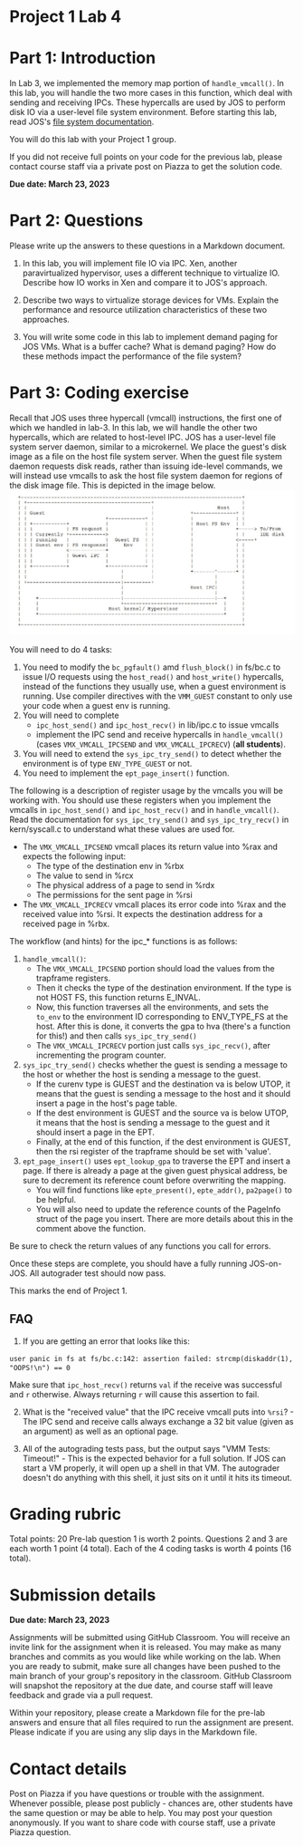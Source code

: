 # Project 1 Lab 4

# Part 1: Introduction

In Lab 3, we implemented the memory map portion of `handle_vmcall()`. In this lab, you will handle the two more cases in this function, which deal with sending and receiving IPCs. These hypercalls are used by JOS to perform disk IO via a user-level file system environment. Before starting this lab, read JOS's [file system documentation](file_system.md).

You will do this lab with your Project 1 group. 

If you did not receive full points on your code for the previous lab, please contact course staff via a private post on Piazza to get the solution code.

**Due date: March 23, 2023**

# Part 2: Questions

Please write up the answers to these questions in a Markdown document.

1. In this lab, you will implement file IO via IPC. Xen, another paravirtualized hypervisor, uses a different technique to virtualize IO. Describe how IO works in Xen and compare it to JOS's approach.

2. Describe two ways to virtualize storage devices for VMs. Explain the performance and resource utilization characteristics of these two approaches.

3. You will write some code in this lab to implement demand paging for JOS VMs. What is a buffer cache? What is demand paging? How do these methods impact the performance of the file system?

# Part 3: Coding exercise

Recall that JOS uses three hypercall (vmcall) instructions, the first one of which we handled in lab-3. In this lab, we will handle the other two hypercalls, which are related to host-level IPC. JOS has a user-level file system server daemon, similar to a microkernel. We place the guest's disk image as a file on the host file system server. When the guest file system daemon requests disk reads, rather than issuing ide-level commands, we will instead use vmcalls to ask the host file system daemon for regions of the disk image file. This is depicted in the image below.
![](figures/disk-architecture.jpg)

You will need to do 4 tasks:

1. You need to modify the `bc_pgfault()` amd `flush_block()` in fs/bc.c to issue I/O requests using the `host_read()` and `host_write()` hypercalls, instead of the functions they usually use, when a guest environment is running. Use compiler directives with the `VMM_GUEST` constant to only use your code when a guest env is running.
2. You will need to complete
	- `ipc_host_send()` and `ipc_host_recv()` in lib/ipc.c to issue vmcalls
	- implement the IPC send and receive hypercalls in `handle_vmcall()` (cases `VMX_VMCALL_IPCSEND` and `VMX_VMCALL_IPCRECV`) (**all students**).
3. You will need to extend the `sys_ipc_try_send()` to detect whether the environment is of type `ENV_TYPE_GUEST` or not. 
4. You need to implement the `ept_page_insert()` function.


The following is a description of register usage by the vmcalls you will be working with. You should use these registers when you implement the vmcalls in `ipc_host_send()` and `ipc_host_recv()` and in `handle_vmcall()`. Read the documentation for `sys_ipc_try_send()` and `sys_ipc_try_recv()` in kern/syscall.c to understand what these values are used for.
- The `VMX_VMCALL_IPCSEND` vmcall places its return value into %rax and expects the following input:
	- The type of the destination env in %rbx
	- The value to send in %rcx
	- The physical address of a page to send in %rdx
	- The permissions for the sent page in %rsi
- The `VMX_VMCALL_IPCRECV` vmcall places its error code into %rax and the received value into %rsi. It expects the destination address for a received page in %rbx. 

The workflow (and hints) for the ipc_* functions is as follows:
1. `handle_vmcall()`: 
	- The `VMX_VMCALL_IPCSEND` portion should load the values from the trapframe registers. 
	- Then it checks the type of the destination environment. If the type is not HOST FS, this function returns E_INVAL.
	- Now, this function traverses all the environments, and sets the `to_env` to the environment ID corresponding to ENV_TYPE_FS at the host. After this is done, it converts the gpa to hva (there's a function for this!) and then calls `sys_ipc_try_send()`
	- The `VMX_VMCALL_IPCRECV` portion just calls `sys_ipc_recv()`, after incrementing the program counter.
2. `sys_ipc_try_send()` checks whether the guest is sending a message to the host or whether the host is sending a message to the guest. 
	- If the curenv type is GUEST and the destination va is below UTOP, it means that the guest is sending a message to the host and it should insert a page in the host's page table. 
	- If the dest environment is GUEST and the source va is below UTOP, it means that the host is sending a message to the guest and it should insert a page in the EPT. 
	- Finally, at the end of this function, if the dest environment is GUEST, then the rsi register of the trapframe should be set with 'value'.
3. `ept_page_insert()` uses `ept_lookup_gpa` to traverse the EPT and insert a page. If there is already a page at the given guest physical address, be sure to decrement its reference count before overwriting the mapping. 
	- You will find functions like `epte_present()`, `epte_addr()`, `pa2page()` to be helpful.
	- You will also need to update the reference counts of the PageInfo struct of the page you insert. There are more details about this in the comment above the function. 

Be sure to check the return values of any functions you call for errors.

Once these steps are complete, you should have a fully running JOS-on-JOS. All autograder test should now pass.

This marks the end of Project 1. 


## FAQ

1.  If you are getting an error that looks like this:
```
user panic in fs at fs/bc.c:142: assertion failed: strcmp(diskaddr(1), "OOPS!\n") == 0
```
Make sure that `ipc_host_recv()` returns `val` if the receive was successful and `r` otherwise. Always returning `r` will cause this assertion to fail. 

2. What is the "received value" that the IPC receive vmcall puts into `%rsi`? - The IPC send and receive calls always exchange a 32 bit value (given as an argument) as well as an optional page. 

3. All of the autograding tests pass, but the output says "VMM Tests: Timeout!" - This is the expected behavior for a full solution. If JOS can start a VM properly, it will open up a shell in that VM. The autograder doesn't do anything with this shell, it just sits on it until it hits its timeout. 

# Grading rubric

Total points: 20
Pre-lab question 1 is worth 2 points. Questions 2 and 3 are each worth 1 point (4 total).
Each of the 4 coding tasks is worth 4 points (16 total).

# Submission details

**Due date: March 23, 2023**

Assignments will be submitted using GitHub Classroom. You will receive an invite link for the assignment when it is released. You may make as many branches and commits as you would like while working on the lab. When you are ready to submit, make sure all changes have been pushed to the main branch of your group's repository in the classroom. GitHub Classroom will snapshot the repository at the due date, and course staff will leave feedback and grade via a pull request.

Within your repository, please create a Markdown file for the pre-lab answers and ensure that all files required to run the assignment are present. Please indicate if you are using any slip days in the Markdown file.

# Contact details

Post on Piazza if you have questions or trouble with the assignment. Whenever possible, please post publicly - chances are, other students have the same question or may be able to help. You may post your question anonymously. If you want to share code with course staff, use a private Piazza question.
